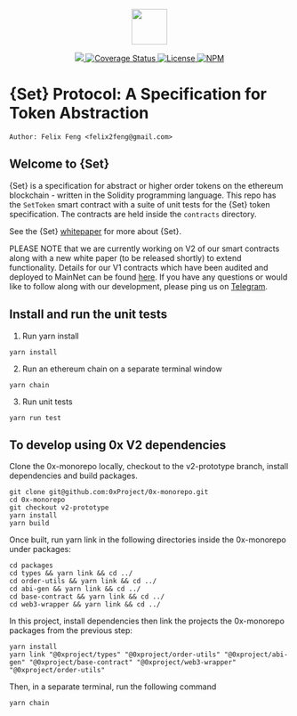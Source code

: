 <p align="center"><img src="https://s3.amazonaws.com/set-core/img/assets/ts_logo%402x.png" width="64" /></p>

<p align="center">
  <a href="https://circleci.com/gh/SetProtocol/set-protocol-contracts/tree/master">
    <img src="https://img.shields.io/circleci/project/github/SetProtocol/set-protocol-contracts/master.svg" />
  </a>
  <a href='https://coveralls.io/github/SetProtocol/set-protocol-contracts'>
    <img src='https://coveralls.io/repos/github/SetProtocol/set-protocol-contracts/badge.svg?branch=master' alt='Coverage Status' />
  </a>
  <a href='https://github.com/SetProtocol/set-protocol-contracts/blob/master/LICENSE'>
    <img src='https://img.shields.io/github/license/SetProtocol/set-protocol-contracts.svg' alt='License' />
  </a>
  <a href='https://www.npmjs.com/package/set-protocol-contracts'>
    <img src='https://img.shields.io/npm/v/set-protocol-contracts.svg' alt='NPM' />
  </a>
</p>

# {Set} Protocol: A Specification for Token Abstraction
```
Author: Felix Feng <felix2feng@gmail.com>
```

## Welcome to {Set}
{Set} is a specification for abstract or higher order tokens on the ethereum blockchain - written in the Solidity programming language. This repo has the `SetToken` smart contract with a suite of unit tests for the {Set} token specification. The contracts are held inside the `contracts` directory.

See the {Set} [whitepaper](https://whitepaper.setprotocol.com) for more about {Set}.

PLEASE NOTE that we are currently working on V2 of our smart contracts along with a new white paper (to be released shortly) to extend functionality. Details for our V1 contracts which have been audited and deployed to MainNet can be found [here](https://github.com/SetProtocol/set-protocol-contracts/releases/tag/0.2.5). If you have any questions or would like to follow along with our development, please ping us on [Telegram](https://t.me/joinchat/Fx8D6wyprLUlM1jMVnaRdg).


## Install and run the unit tests

1. Run yarn install
```
yarn install
```

2. Run an ethereum chain on a separate terminal window
```
yarn chain
```

3. Run unit tests
```
yarn run test
```

## To develop using 0x V2 dependencies

Clone the 0x-monorepo locally, checkout to the v2-prototype branch, install dependencies and build packages.

```
git clone git@github.com:0xProject/0x-monorepo.git
cd 0x-monorepo
git checkout v2-prototype
yarn install
yarn build
```

Once built, run yarn link in the following directories inside the 0x-monorepo under packages:

```
cd packages
cd types && yarn link && cd ../
cd order-utils && yarn link && cd ../
cd abi-gen && yarn link && cd ../
cd base-contract && yarn link && cd ../
cd web3-wrapper && yarn link && cd ../
```

In this project, install dependencies then link the projects the 0x-monorepo packages from the previous step:

```
yarn install
yarn link "@0xproject/types" "@0xproject/order-utils" "@0xproject/abi-gen" "@0xproject/base-contract" "@0xproject/web3-wrapper" "@0xproject/order-utils"
```

Then, in a separate terminal, run the following command
```
yarn chain
```

